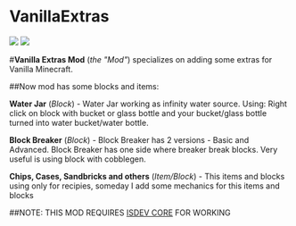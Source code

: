 # VanillaExtras
[![](http://cf.way2muchnoise.eu/full_270296_downloads.svg)](https://minecraft.curseforge.com/projects/vanilla-extras-mod)
[![](http://cf.way2muchnoise.eu/versions/270296.svg)](https://minecraft.curseforge.com/projects/vanilla-extras-mod)

#**Vanilla Extras Mod** (*the "Mod"*) specializes on adding some extras for Vanilla Minecraft.

##Now mod has some blocks and items:

**Water Jar** (*Block*) - Water Jar working as infinity water source. Using: Right click on block with bucket or glass bottle and your bucket/glass bottle turned into water bucket/water bottle.

**Block Breaker** (*Block*) - Block Breaker has 2 versions - Basic and Advanced. Block Breaker has one side where breaker break blocks. Very useful is using block with cobblegen.

**Chips, Cases, Sandbricks and others** (*Item/Block*) - This items and blocks using only for recipies, someday I add some mechanics for this items and blocks

##NOTE: THIS MOD REQUIRES [ISDEV CORE](https://minecraft.curseforge.com/projects/isdevcore) FOR WORKING
